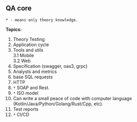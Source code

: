 ## QA core

`* - means only theory knowledge.`

**Topics:**
1. Theory Testing
2. Application cycle
3. Tools and utils  
   3.1 Mobile  
   3.2 Web 
4. Specification (swagger, oas3, grpc)
5. Analysts and metrics
6. base SQL requests
7. HTTP
8. `*` SOAP and Rest. 
9. `*` ISO model
10. Can write a small peace of code with computer language (Kotlin/Java/Python/Golang/Rust/Cpp, etc).
11. Test reports
12. `*` CI/CD
